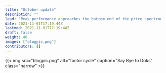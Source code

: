 ```yaml
---
title: "October update"
description: ""
lead: "Peak performance approaches the bottom end of the price spectrum"
date: 2021-11-01T17:19:44Z
lastmod: 2021-11-01T17:19:44Z
draft: false
weight: 40
images: ["blogpic.png"]
contributors: []
---
```


{{< img src="blogpic.png" alt="factor cycle" caption="Say Bye to Doks" class="narrow" >}}

